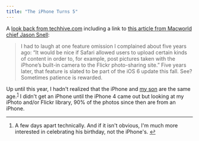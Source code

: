 ```yaml
---
title: "The iPhone Turns 5"
---
```

<p>A <a href="https://www.techhive.com/article/2000186/iphone-turns-5-today.html">look back from techhive.com</a> including a link to <a href="https://www.macworld.com/article/1167465/iphone_five_years_in_our_pockets.html">this article from Macworld chief Jason Snell</a>:</p>
<blockquote><p>
  I had to laugh at one feature omission I complained about five years ago: “It would be nice if Safari allowed users to upload certain kinds of content in order to, for example, post pictures taken with the iPhone’s built-in camera to the Flickr photo-sharing site.” Five years later, that feature is slated to be part of the iOS 6 update this fall. See? Sometimes patience is rewarded.
</p></blockquote>
<p>Up until this year, I hadn't realized that the iPhone and <a href="https://www.flickr.com/photos/lemon/7430100042">my son</a> are the same age.<sup id="fnref-20530:1"><a href="#fn-20530:1" rel="footnote">1</a></sup> I didn't get an iPhone until the iPhone 4 came out but looking at my iPhoto and/or Flickr library, 90% of the photos since then are from an iPhone.</p>
<div class="footnotes">
<hr />
<ol>
<li id="fn-20530:1">
A few days apart technically. And if it isn't obvious, I'm much more interested in celebrating his birthday, not the iPhone's.&#160;<a href="#fnref-20530:1" rev="footnote">&#8617;</a>
</li>
</ol>
</div>
